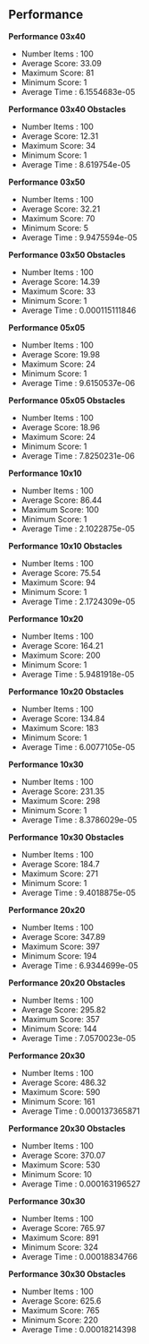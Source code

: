 ## Performance ##
**Performance 03x40**
- Number Items : 100
- Average Score: 33.09
- Maximum Score: 81
- Minimum Score: 1
- Average Time : 6.1554683e-05

**Performance 03x40 Obstacles**
- Number Items : 100
- Average Score: 12.31
- Maximum Score: 34
- Minimum Score: 1
- Average Time : 8.619754e-05

**Performance 03x50**
- Number Items : 100
- Average Score: 32.21
- Maximum Score: 70
- Minimum Score: 5
- Average Time : 9.9475594e-05

**Performance 03x50 Obstacles**
- Number Items : 100
- Average Score: 14.39
- Maximum Score: 33
- Minimum Score: 1
- Average Time : 0.000115111846

**Performance 05x05**
- Number Items : 100
- Average Score: 19.98
- Maximum Score: 24
- Minimum Score: 1
- Average Time : 9.6150537e-06

**Performance 05x05 Obstacles**
- Number Items : 100
- Average Score: 18.96
- Maximum Score: 24
- Minimum Score: 1
- Average Time : 7.8250231e-06

**Performance 10x10**
- Number Items : 100
- Average Score: 86.44
- Maximum Score: 100
- Minimum Score: 1
- Average Time : 2.1022875e-05

**Performance 10x10 Obstacles**
- Number Items : 100
- Average Score: 75.54
- Maximum Score: 94
- Minimum Score: 1
- Average Time : 2.1724309e-05

**Performance 10x20**
- Number Items : 100
- Average Score: 164.21
- Maximum Score: 200
- Minimum Score: 1
- Average Time : 5.9481918e-05

**Performance 10x20 Obstacles**
- Number Items : 100
- Average Score: 134.84
- Maximum Score: 183
- Minimum Score: 1
- Average Time : 6.0077105e-05

**Performance 10x30**
- Number Items : 100
- Average Score: 231.35
- Maximum Score: 298
- Minimum Score: 1
- Average Time : 8.3786029e-05

**Performance 10x30 Obstacles**
- Number Items : 100
- Average Score: 184.7
- Maximum Score: 271
- Minimum Score: 1
- Average Time : 9.4018875e-05

**Performance 20x20**
- Number Items : 100
- Average Score: 347.89
- Maximum Score: 397
- Minimum Score: 194
- Average Time : 6.9344699e-05

**Performance 20x20 Obstacles**
- Number Items : 100
- Average Score: 295.82
- Maximum Score: 357
- Minimum Score: 144
- Average Time : 7.0570023e-05

**Performance 20x30**
- Number Items : 100
- Average Score: 486.32
- Maximum Score: 590
- Minimum Score: 161
- Average Time : 0.000137365871

**Performance 20x30 Obstacles**
- Number Items : 100
- Average Score: 370.07
- Maximum Score: 530
- Minimum Score: 10
- Average Time : 0.000163196527

**Performance 30x30**
- Number Items : 100
- Average Score: 765.97
- Maximum Score: 891
- Minimum Score: 324
- Average Time : 0.00018834766

**Performance 30x30 Obstacles**
- Number Items : 100
- Average Score: 625.6
- Maximum Score: 765
- Minimum Score: 220
- Average Time : 0.00018214398
